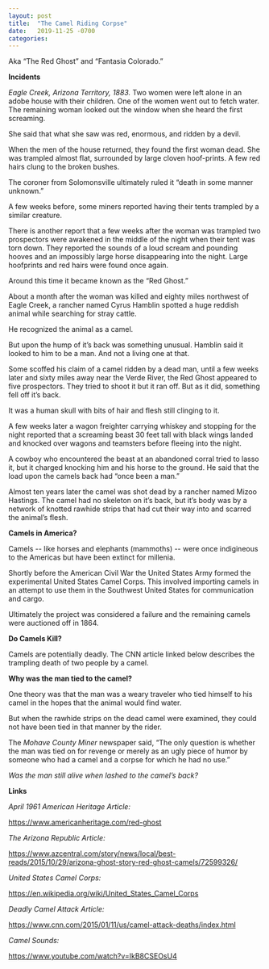 ```yaml
---
layout: post
title:  "The Camel Riding Corpse"
date:   2019-11-25 -0700
categories:
---
```

Aka “The Red Ghost” and “Fantasia Colorado.”

**Incidents**


*Eagle Creek, Arizona Territory, 1883.*  Two women were left alone in an adobe house with their children.  One of the women went out to fetch water.  The remaining woman looked out the window when she heard the first screaming.


She said that what she saw was red, enormous, and ridden by a devil.


When the men of the house returned, they found the first woman dead.  She was trampled almost flat, surrounded by large cloven hoof-prints.  A few red hairs clung to the broken bushes.


The coroner from Solomonsville ultimately ruled it “death in some manner unknown.”


A few weeks before, some miners reported having their tents trampled by a similar creature.  


There is another report that a few weeks after the woman was trampled two prospectors were awakened in the middle of the night when their tent was torn down.  They reported the sounds of a loud scream and pounding hooves and an impossibly large horse disappearing into the night.  Large hoofprints and red hairs were found once again.


Around this time it became known as the “Red Ghost.”


About a month after the woman was killed and eighty miles northwest of Eagle Creek, a rancher named Cyrus Hamblin spotted a huge reddish animal while searching for stray cattle.  


He recognized the animal as a camel.


But upon the hump of it’s back was something unusual.  Hamblin said it looked to him to be a man.  And not a living one at that.


Some scoffed his claim of a camel ridden by a dead man, until a few weeks later and sixty miles away near the Verde River, the Red Ghost appeared to five prospectors.  They tried to shoot it but it ran off.  But as it did, something fell off it’s back.


It was a human skull with bits of hair and flesh still clinging to it.


A few weeks later a wagon freighter carrying whiskey and stopping for the night reported that a screaming beast 30 feet tall with black wings landed and knocked over wagons and teamsters before fleeing into the night.


A cowboy who encountered the beast at an abandoned corral tried to lasso it, but it charged knocking him and his horse to the ground.  He said that the load upon the camels back had “once been a man.”


Almost ten years later the camel was shot dead by a rancher named Mizoo Hastings.  The camel had no skeleton on it’s back, but it’s body was by a network of knotted rawhide strips that had cut their way into and scarred the animal’s flesh.


**Camels in America?**


Camels -- like horses and elephants (mammoths) -- were once indigineous to the Americas but have been extinct for millenia.


Shortly before the American Civil War the United States Army formed the experimental United States Camel Corps.  This involved importing camels in an attempt to use them in the Southwest United States for communication and cargo.


Ultimately the project was considered a failure and the remaining camels were auctioned off in 1864.

**Do Camels Kill?**


Camels are potentially deadly.  The CNN article linked below describes the trampling death of two people by a camel.


**Why was the man tied to the camel?**


One theory was that the man was a weary traveler who tied himself to his camel in the hopes that the animal would find water.


But when the rawhide strips on the dead camel were examined, they could not have been tied in that manner by the rider.


The *Mohave County Miner* newspaper said, “The only question is whether the man was tied on for revenge or merely as an ugly piece of humor by someone who had a camel and a corpse for which he had no use.”


*Was the man still alive when lashed to the camel’s back?*



**Links**


*April 1961 American Heritage Article:* 

<https://www.americanheritage.com/red-ghost>


*The Arizona Republic Article:* 

<https://www.azcentral.com/story/news/local/best-reads/2015/10/29/arizona-ghost-story-red-ghost-camels/72599326/>


*United States Camel Corps:*

<https://en.wikipedia.org/wiki/United_States_Camel_Corps>


*Deadly Camel Attack Article:*

<https://www.cnn.com/2015/01/11/us/camel-attack-deaths/index.html>


*Camel Sounds:*

<https://www.youtube.com/watch?v=IkB8CSEOsU4>
